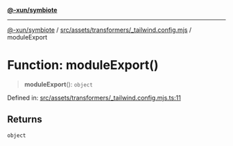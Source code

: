 [**@-xun/symbiote**](../../../../../README.md)

***

[@-xun/symbiote](../../../../../README.md) / [src/assets/transformers/\_tailwind.config.mjs](../README.md) / moduleExport

# Function: moduleExport()

> **moduleExport**(): `object`

Defined in: [src/assets/transformers/\_tailwind.config.mjs.ts:11](https://github.com/Xunnamius/symbiote/blob/28acb7961df65f3e39ec6b549117698f529b083c/src/assets/transformers/_tailwind.config.mjs.ts#L11)

## Returns

`object`
